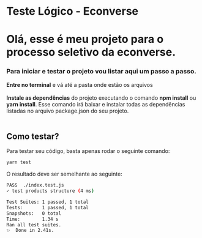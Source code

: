 # Teste Lógico - Econverse

<h1>Olá, esse é meu projeto para o processo seletivo da econverse.</h1>

<h3>Para iniciar e testar o projeto vou listar aqui um passo a passo.</h3>

<div><b>Entre no terminal</b> e vá até a pasta onde estão os arquivos</div><br>

<div><b>Instale as dependências</b> do projeto executando o comando <b>npm install</b> ou <b>yarn install</b>.
 Esse comando irá baixar e instalar todas as dependências listadas no arquivo package.json do seu projeto.</div><br>


## Como testar?
Para testar seu código, basta apenas rodar o seguinte comando:
```bash
yarn test
```

O resultado deve ser semelhante ao seguinte:
```bash
PASS  ./index.test.js
✓ test products structure (4 ms)

Test Suites: 1 passed, 1 total
Tests:       1 passed, 1 total
Snapshots:   0 total
Time:        1.34 s
Ran all test suites.
✨  Done in 2.41s.
```
